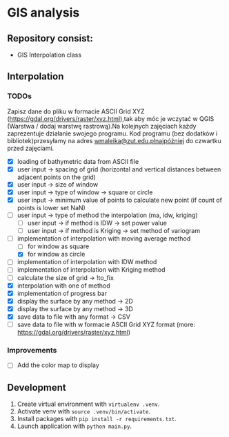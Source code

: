 # GIS analysis

## Repository consist:
- GIS Interpolation class

## Interpolation
### TODOs

Zapisz dane do pliku w formacie ASCII Grid XYZ (https://gdal.org/drivers/raster/xyz.html),tak aby móc je wczytać w QGIS (Warstwa / dodaj warstwę rastrową).Na kolejnych zajęciach każdy zaprezentuje działanie swojego programu. Kod programu (bez dodatków i bibliotek)przesyłamy na adres wmaleika@zut.edu.plnajpóźniej do czwartku przed zajęciami.

- [x] loading of bathymetric data from ASCII file
- [x] user input -> spacing of grid (horizontal and vertical distances between adjacent points on the grid)
- [x] user input -> size of window
- [x] user input -> type of window -> square or circle
- [x] user input -> minimum value of points to calculate new point (if count of points is lower set NaN)
- [ ] user input -> type of method the interpolation (ma, idw, kriging)
    - [ ] user input -> if method is IDW -> set power value
    - [ ] user input -> if method is Kriging -> set method of variogram
- [ ] implementation of interpolation with moving average method
    - [ ] for window as square
    - [x] for window as circle
- [ ] implementation of interpolation with IDW method
- [ ] implementation of interpolation with Kriging method
- [ ] calculate the size of grid -> !to_fix
- [x] interpolation with one of method
- [x] implementation of progress bar
- [x] display the surface by any method -> 2D
- [x] display the surface by any method -> 3D
- [x] save data to file with any format -> CSV
- [ ] save data to file with w formacie ASCII Grid XYZ format (more: https://gdal.org/drivers/raster/xyz.html)

### Improvements
- [ ] Add the color map to display

## Development

1. Create virtual environment with `virtualenv .venv`.
2. Activate venv with `source .venv/bin/activate`.
3. Install packages with `pip install -r requirements.txt`.
4. Launch application with `python main.py`.
